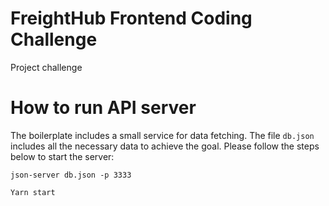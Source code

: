 # FreightHub Frontend Coding Challenge

Project challenge

# How to run API server

The boilerplate includes a small service for data fetching. The file `db.json` includes all the necessary data to achieve the goal. Please follow the steps below to start the server:

```
json-server db.json -p 3333

```

```
Yarn start

```

